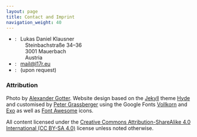 ```yaml
---
layout: page
title: Contact and Imprint
navigation_weight: 40
---
```


<ul class="contact">
    <li>
        <i class="fas fa-envelope"></i>:
        &ensp;Lukas Daniel Klausner<br />
        &emsp;&emsp;Steinbachstraße 34–36<br />
        &emsp;&emsp;3001 Mauerbach<br />
        &emsp;&emsp;Austria
    </li>
    <li>
        <i class="fas fa-at"></i>:
        &ensp;<a href="mailto:mail@l17r.eu">mail@l17r.eu</a>
        </li>
    <li>
        <i class="fas fa-phone fa-flip-horizontal"></i>:
        &ensp;(upon request)
    </li>
</ul>

### Attribution

Photo by [Alexander Gotter](http://alexandergotter.com). Website design based on the [Jekyll](https://jekyllrb.com) theme [Hyde](http://hyde.getpoole.com) and customised by [Peter Grassberger](https://petergrassberger.com) using the Google Fonts [Vollkorn](https://fonts.google.com/specimen/Vollkorn) and [Exo](https://fonts.google.com/specimen/Exo) as well as [Font Awesome](https://fontawesome.com/) icons.

All content licensed under the [Creative Commons Attribution-ShareAlike 4.0 International (CC BY-SA 4.0)](https://creativecommons.org/licenses/by-sa/4.0/) license unless noted otherwise.
